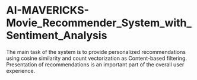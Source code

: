 # AI-MAVERICKS-Movie_Recommender_System_with_Sentiment_Analysis
The main task of the system is to provide personalized recommendations using cosine similarity and count vectorization as Content-based filtering. Presentation of recommendations is an important part of the overall user experience.
